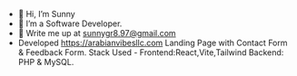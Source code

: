 - 👋 Hi, I’m Sunny
- 👀 I’m a Software Developer.
- 🌱 Write me up at sunnygr8.97@gmail.com
- Developed https://arabianvibesllc.com Landing Page with Contact Form & Feedback Form. Stack Used - Frontend:React,Vite,Tailwind Backend: PHP & MySQL.
  

